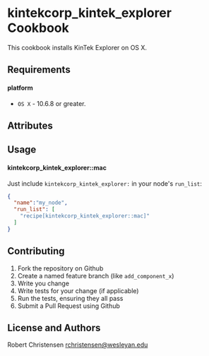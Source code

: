 kintekcorp_kintek_explorer Cookbook
===================================
This cookbook installs KinTek Explorer on OS X.

Requirements
------------
#### platform
- `OS X` - 10.6.8 or greater.

Attributes
----------

Usage
-----
#### kintekcorp_kintek_explorer::mac

Just include `kintekcorp_kintek_explorer:` in your node's `run_list`:

```json
{
  "name":"my_node",
  "run_list": [
    "recipe[kintekcorp_kintek_explorer::mac]"
  ]
}
```

Contributing
------------

1. Fork the repository on Github
2. Create a named feature branch (like `add_component_x`)
3. Write you change
4. Write tests for your change (if applicable)
5. Run the tests, ensuring they all pass
6. Submit a Pull Request using Github

License and Authors
-------------------
Robert Christensen <rchristensen@wesleyan.edu>
